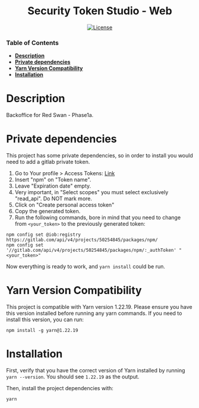 <div align="center">

# Security Token Studio - Web

[![License](https://img.shields.io/badge/license-apache2-blue.svg)](../LICENSE.md)

</div>

### Table of Contents

- **[Description](#description)**<br>
- **[Private dependencies](#private-dependencies)**<br>
- **[Yarn Version Compatibility](#yarn-version-compatibility)**<br>
- **[Installation](#installation)**<br>


# Description

Backoffice for Red Swan - Phase1a.


# Private dependencies

This project has some private dependencies, so in order to install you would need to add a gitlab private token.

1. Go to Your profile > Access Tokens: [Link](https://gitlab.com/-/profile/personal_access_tokens)
2. Insert "npm" on "Token name".
3. Leave "Expiration date" empty.
4. Very important, in "Select scopes" you must select exclusively "read_api". Do NOT mark more.
5. Click on "Create personal access token"
6. Copy the generated token.
7. Run the following commands, bore in mind that you need to change from `<your_token>` to the previously generated token:

```
npm config set @iob:registry https://gitlab.com/api/v4/projects/50254845/packages/npm/
npm config set '//gitlab.com/api/v4/projects/50254845/packages/npm/:_authToken' "<your_token>"
```

Now everything is ready to work, and `yarn install` could be run.

# Yarn Version Compatibility

This project is compatible with Yarn version 1.22.19. Please ensure you have this version installed before running any yarn commands. If you need to install this version, you can run:

```
npm install -g yarn@1.22.19
```

# Installation

First, verify that you have the correct version of Yarn installed by running `yarn --version`. You should see `1.22.19` as the output.

Then, install the project dependencies with:

```
yarn
```
